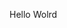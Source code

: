 Hello Wolrd














































































































































































































































































































































































































































































































































































































































































































































































































































































































































































































































































































































































































































































































































































































































































































































































































































































































































































































































































































































































































































































































































































































































































































































































































































































































































































































































































































































































































































































































































































































































































































































































































































































































































































































